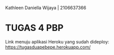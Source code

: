 Kathleen Daniella Wijaya | 2106637366 

# TUGAS 4 PBP

Link menuju aplikasi Heroku yang sudah dideploy: https://tugasduapebepe.herokuapp.com/

